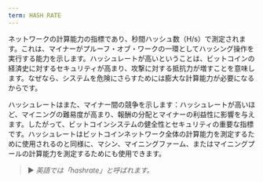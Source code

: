 ```yaml
---
term: HASH RATE
---
```


ネットワークの計算能力の指標であり、秒間ハッシュ数（H/s）で測定されます。これは、マイナーがプルーフ・オブ・ワークの一環としてハッシング操作を実行する能力を示します。ハッシュレートが高いということは、ビットコインの経済史に対するセキュリティが高まり、攻撃に対する抵抗力が増すことを意味します。なぜなら、システムを危険にさらすためには膨大な計算能力が必要になるからです。

ハッシュレートはまた、マイナー間の競争を示します：ハッシュレートが高いほど、マイニングの難易度が高まり、報酬の分配とマイナーの利益性に影響を与えます。したがって、ビットコインシステムの健全性とセキュリティの重要な指標です。ハッシュレートはビットコインネットワーク全体の計算能力を測定するために使用されるのと同様に、マシン、マイニングファーム、またはマイニングプールの計算能力を測定するためにも使用できます。

> ► *英語では「hashrate」と呼ばれます。*